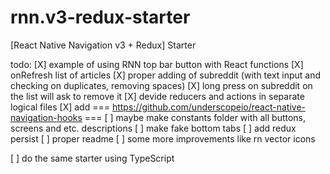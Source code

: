 # rnn.v3-redux-starter
 [React Native Navigation v3 + Redux] Starter

todo:
[X] example of using RNN top bar button with React functions
[X] onRefresh list of articles
[X] proper adding of subreddit (with text input and checking on duplicates, removing spaces)
[X] long press on subreddit on the list will ask to remove it
[X] devide reducers and actions in separate logical files
[X] add === https://github.com/underscopeio/react-native-navigation-hooks ===
[ ] maybe make constants folder with all buttons, screens and etc. descriptions
[ ] make fake bottom tabs
[ ] add redux persist
[ ] proper readme
[ ] some more improvements like rn vector icons

[ ] do the same starter using TypeScript